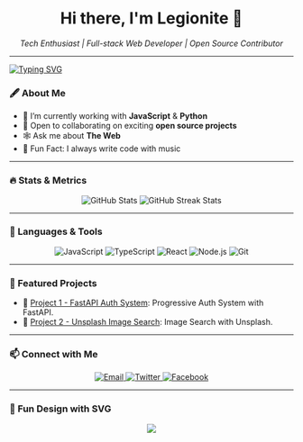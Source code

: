 <h1 align="center">Hi there, I'm Legionite 👋</h1>
<p align="center">
  <i>Tech Enthusiast | Full-stack Web Developer | Open Source Contributor</i>
</p>

---
[![Typing SVG](https://readme-typing-svg.demolab.com/?lines=From+concept+to+code;From+vision+to+execution)](https://git.io/typing-svg)


### 🖋️ About Me
- 🌱 I’m currently working with **JavaScript** & **Python**
- 👯 Open to collaborating on exciting **open source projects**
- 🕸️ Ask me about **The Web**
- 🎵 Fun Fact: I always write code with music

---

### 🔥 Stats & Metrics

<p align="center">
  <img src="https://github-readme-stats.vercel.app/api?username=Legionite-Scripts&show_icons=true&theme=dark&count_private=true" alt="GitHub Stats" />
  <img src="https://github-readme-streak-stats.herokuapp.com/?user=Legionite-Scripts&theme=dark" alt="GitHub Streak Stats" />
</p>

---

### 🚀 Languages & Tools
<p align="center">
  <img src="https://img.shields.io/badge/JavaScript-F7DF1E?logo=javascript&logoColor=black&style=for-the-badge" alt="JavaScript" />
  <img src="https://img.shields.io/badge/TypeScript-3178C6?logo=typescript&logoColor=white&style=for-the-badge" alt="TypeScript" />
  <img src="https://img.shields.io/badge/React-61DAFB?logo=react&logoColor=black&style=for-the-badge" alt="React" />
  <img src="https://img.shields.io/badge/Node.js-339933?logo=nodedotjs&logoColor=white&style=for-the-badge" alt="Node.js" />
  <img src="https://img.shields.io/badge/Git-F05032?logo=git&logoColor=white&style=for-the-badge" alt="Git" />
</p>

---

### 📂 Featured Projects
- 🔗 [Project 1 - FastAPI Auth System](https://github.com/Legionite-Scripts/FastAPI-Auth-System): Progressive Auth System with FastAPI.
- 🔗 [Project 2 - Unsplash Image Search](https://github.com/Legionite-Scripts/Unsplash-image-search): Image Search with Unsplash.

---

### 📫 Connect with Me
<p align="center">
  <a href="mailto:samuelonwuka88@gmail.com">
    <img src="https://img.shields.io/badge/Email-D14836?logo=gmail&logoColor=white&style=for-the-badge" alt="Email" />
  </a>
  <a href="https://twitter.com/thelegionite">
    <img src="https://img.shields.io/badge/Twitter-1DA1F2?logo=twitter&logoColor=white&style=for-the-badge" alt="Twitter" />
  </a>
  <a href="https://facebook.com/thelegionite">
    <img src="https://img.shields.io/badge/Facebook-1877F2?logo=facebook&logoColor=white&style=for-the-badge" alt="Facebook" />
  </a>
</p>

---

### 🎨 Fun Design with SVG
<p align="center">
  <img src="https://readme-typing-svg.demolab.com?font=Fira+Code&size=24&duration=4000&pause=1000&color=F7F7F7&background=000000&center=true&vCenter=true&width=500&lines=Welcome+to+my+GitHub!;Building+projects+with+passion.">
</p>
